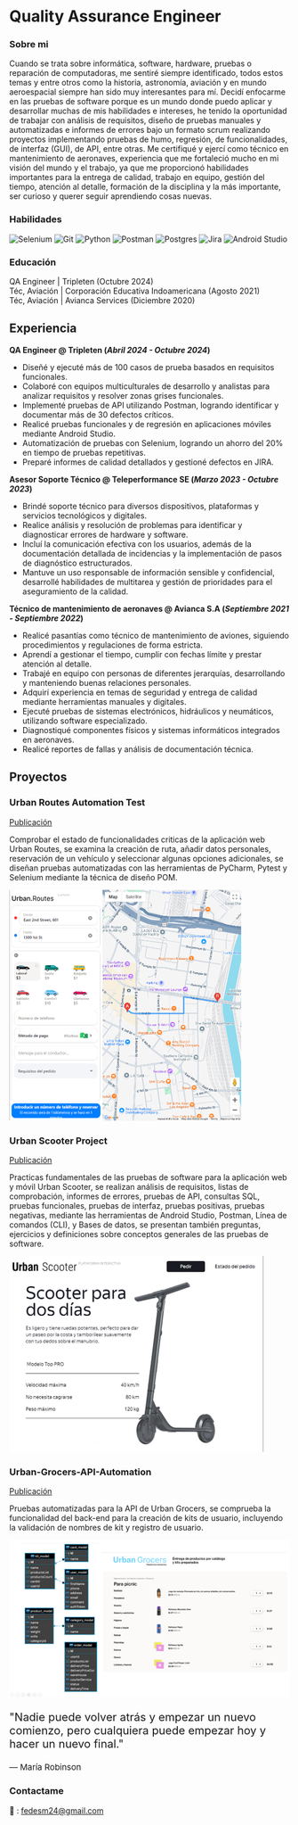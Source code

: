 # Quality Assurance Engineer

### Sobre mi

Cuando se trata sobre informática, software, hardware, pruebas o reparación de computadoras, me sentiré siempre identificado, todos estos temas y entre otros como la historia, astronomía, aviación y en mundo aeroespacial siempre han sido muy interesantes para mí. Decidí enfocarme en las pruebas de software porque es un mundo donde puedo aplicar y desarrollar muchas de mis habilidades e intereses, he tenido la oportunidad de trabajar con análisis de requisitos, diseño de pruebas manuales y automatizadas e informes de errores bajo un formato scrum realizando proyectos implementando pruebas de humo, regresión, de funcionalidades, de interfaz (GUI), de API, entre otras. Me certifiqué y ejercí como técnico en mantenimiento de aeronaves, experiencia que me fortaleció mucho en mi visión del mundo y el trabajo, ya que me proporcionó habilidades importantes para la entrega de calidad, trabajo en equipo, gestión del tiempo, atención al detalle, formación de la disciplina y la más importante, ser curioso y querer seguir aprendiendo cosas nuevas.


### Habilidades

![Selenium](https://img.shields.io/badge/Selenium-white?style=for-the-badge&logo=selenium&logoColor=black)
![Git](https://img.shields.io/badge/Git-white?style=for-the-badge&logo=git&logoColor=black)
![Python](https://img.shields.io/badge/Python-white?style=for-the-badge&logo=python&logoColor=black)
![Postman](https://img.shields.io/badge/Postman-white?style=for-the-badge&logo=postman&logoColor=black)
![Postgres](https://img.shields.io/badge/Postgres-white?style=for-the-badge&logo=postgresql&logoColor=black)
![Jira](https://img.shields.io/badge/Jira-white?style=for-the-badge&logo=jira&logoColor=black)
![Android Studio](https://img.shields.io/badge/Android%20Studio-white?style=for-the-badge&logo=android%20studio&logoColor=black)


### Educación

<p>QA Engineer | Tripleten (Octubre 2024)<br>Téc, Aviación | Corporación Educativa Indoamericana (Agosto 2021)
<br>Téc, Aviación | Avianca Services (Diciembre 2020)</p>

## Experiencia
**QA Engineer @ Tripleten (_Abril 2024 - Octubre 2024_)**
- Diseñé y ejecuté más de 100 casos de prueba basados en requisitos funcionales.
- Colaboré con equipos multiculturales de desarrollo y analistas para analizar requisitos y resolver zonas grises funcionales.
- Implementé pruebas de API utilizando Postman, logrando identificar y documentar más de 30 defectos críticos.
- Realicé pruebas funcionales y de regresión en aplicaciones móviles mediante Android Studio.
- Automatización de pruebas con Selenium, logrando un ahorro del 20% en tiempo de pruebas repetitivas.
- Preparé informes de calidad detallados y gestioné defectos en JIRA.

**Asesor Soporte Técnico @ Teleperformance SE (_Marzo 2023 - Octubre 2023_)**
- Brindé soporte técnico para diversos dispositivos, plataformas y servicios tecnológicos y digitales.
- Realice análisis y resolución de problemas para identificar y diagnosticar errores de hardware y software. 
- Incluí la comunicación efectiva con los usuarios, además de la documentación detallada de incidencias y la implementación de pasos de diagnóstico estructurados. 
- Mantuve un uso responsable de información sensible y confidencial, desarrollé habilidades de multitarea y gestión de prioridades para el aseguramiento de la calidad.

**Técnico de mantenimiento de aeronaves @ Avianca S.A  (_Septiembre 2021 - Septiembre 2022_)**
- Realicé pasantías como técnico de mantenimiento de aviones, siguiendo procedimientos y regulaciones de forma estricta.
- Aprendí a gestionar el tiempo, cumplir con fechas límite y prestar atención al detalle.
- Trabajé en equipo con personas de diferentes jerarquías, desarrollando y manteniendo buenas relaciones personales.
- Adquirí experiencia en temas de seguridad y entrega de calidad mediante herramientas manuales y digitales.
- Ejecuté pruebas de sistemas electrónicos, hidráulicos y neumáticos, utilizando software especializado.
- Diagnostiqué componentes físicos y sistemas informáticos integrados en aeronaves.
- Realicé reportes de fallas y análisis de documentación técnica.


## Proyectos
### Urban Routes Automation Test
[Publicación](https://github.com/fedesm1/Urban-Routes-Automation-Tests)

Comprobar el estado de funcionalidades criticas de la aplicación web Urban Routes, se examina la creación de ruta, añadir datos personales, reservación de un vehículo y seleccionar algunas opciones adicionales, se diseñan pruebas automatizadas con las herramientas de PyCharm, Pytest y Selenium mediante la técnica de diseño POM.

![Urban.Routes](Assets/img/S8UR.png)



### Urban Scooter Project
[Publicación](https://github.com/fedesm1/Urban-Scooter-Project)

Practicas fundamentales de las pruebas de software para la aplicación web y móvil Urban Scooter, se realizan análisis de requisitos, listas de comprobación, informes de errores, pruebas de API, consultas SQL, pruebas funcionales, pruebas de interfaz, pruebas positivas, pruebas negativas, mediante las herramientas de Android Studio, Postman, Línea de comandos (CLI), y Bases de datos, se presentan también preguntas, ejercicios y definiciones sobre conceptos generales de las pruebas de software.

![Urban.Scooter](Assets/img/PFUS.png)



### Urban-Grocers-API-Automation
[Publicación](https://github.com/fedesm1/Urban-Grocers-API-Automation)

Pruebas automatizadas para la API de Urban Grocers, se comprueba la funcionalidad del back-end para la creación de kits de usuario, incluyendo la validación de nombres de kit y registro de usuario.

![Urban.Grocers](Assets/img/S7UG.png)


<p style="font-size: 20px;">
"Nadie puede volver atrás y empezar un nuevo comienzo, pero cualquiera puede empezar hoy y hacer un nuevo final."</p>
<p style="font-size: 15px;"> — María Robinson </p>



### Contactame
📩 : fedesm24@gmail.com

